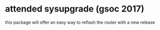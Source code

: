 # attended sysupgrade (gsoc 2017)

this package will offer an easy way to reflash the router with a new release


